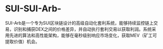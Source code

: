 # SUI-SUI-Arb-
SUI-Arb是一个专为SUI区块链设计的高级自动化套利系统，能够持续监控链上交易，识别和捕获DEX之间的价格差异，并自动执行套利交易以获取利润。系统采用先进的算法和高性能架构，能够在毫秒级别响应市场变化，获取MEV（矿工可提取价值）机会。
